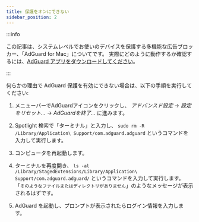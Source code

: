 ```yaml
---
title: 保護をオンにできない
sidebar_position: 2
---
```


:::info

この記事は、システムレベルでお使いのデバイスを保護する多機能な広告ブロッカー、「AdGuard for Mac」についてです。 実際にどのように動作するか確認するには、[AdGuard アプリをダウンロードしてください](https://agrd.io/download-kb-adblock)。

:::

何らかの理由で AdGuard 保護を有効にできない場合は、以下の手順を実行してください:

1. メニューバーでAdGuardアイコンをクリックし、 *アドバンスド設定* → *設定をリセット...* → *AdGuardを終了...* に進みます。

2. Spotlight 検索で「ターミナル」と入力し、 `sudo rm -R /Library/Application\ Support/com.adguard.adguard` というコマンドを入力して実行します。

3. コンピュータを再起動します。

4. ターミナルを再度開き、 `ls -al /Library/StagedExtensions/Library/Application\ Support/com.adguard.adguard/` というコマンドを入力して実行します。 「`そのようなファイルまたはディレクトリがありません`」のようなメッセージが表示されるはずです。

5. AdGuard を起動し、プロンプトが表示されたらログイン情報を入力します。
